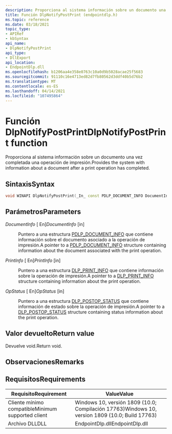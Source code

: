 ```yaml
---
description: Proporciona al sistema información sobre un documento una vez completada una operación de impresión.
title: Función DlpNotifyPostPrint (endpointdlp.h)
ms.topic: reference
ms.date: 03/18/2021
topic_type:
- APIRef
- kbSyntax
api_name:
- DlpNotifyPostPrint
api_type:
- DllExport
api_location:
- EndpointDlp.dll
ms.openlocfilehash: b1206aa4e358e0763c10a0d9b5028acae25f5683
ms.sourcegitcommit: 91110c16e4713ed82d7fb80562d3ddf40b5d76b2
ms.translationtype: MT
ms.contentlocale: es-ES
ms.lasthandoff: 04/14/2021
ms.locfileid: "107495864"
---
```

# <a name="dlpnotifypostprint-function"></a><span data-ttu-id="2b073-103">Función DlpNotifyPostPrint</span><span class="sxs-lookup"><span data-stu-id="2b073-103">DlpNotifyPostPrint function</span></span>

<span data-ttu-id="2b073-104">Proporciona al sistema información sobre un documento una vez completada una operación de impresión.</span><span class="sxs-lookup"><span data-stu-id="2b073-104">Provides the system with information about a document after a print operation has completed.</span></span>

## <a name="syntax"></a><span data-ttu-id="2b073-105">Sintaxis</span><span class="sxs-lookup"><span data-stu-id="2b073-105">Syntax</span></span>


```C++
void WINAPI DlpNotifyPostPrint(_In_ const PDLP_DOCUMENT_INFO DocumentInfo, _In_ const PDLP_PRINT_INFO PrintInfo, _In_ const PDLP_POSTOP_STATUS OpStatus);
```

## <a name="parameters"></a><span data-ttu-id="2b073-106">Parámetros</span><span class="sxs-lookup"><span data-stu-id="2b073-106">Parameters</span></span>

<dl> <dt>

<span data-ttu-id="2b073-107">*DocumentInfo* \[ En\]</span><span class="sxs-lookup"><span data-stu-id="2b073-107">*DocumentInfo* \[in\]</span></span>
</dt> <dd>

<span data-ttu-id="2b073-108">Puntero a una estructura [PDLP_DOCUMENT_INFO](endpointdlp-dlp_document_info.md) que contiene información sobre el documento asociado a la operación de impresión.</span><span class="sxs-lookup"><span data-stu-id="2b073-108">A pointer to a [PDLP_DOCUMENT_INFO](endpointdlp-dlp_document_info.md) structure containing information about the document associated with the print operation.</span></span>

</dd> </dl>

<dl> <dt>

<span data-ttu-id="2b073-109">*PrintInfo* \[ En\]</span><span class="sxs-lookup"><span data-stu-id="2b073-109">*PrintInfo* \[in\]</span></span>
</dt> <dd>

<span data-ttu-id="2b073-110">Puntero a una estructura [DLP_PRINT_INFO](endpointdlp-dlp_print_info.md) que contiene información sobre la operación de impresión.</span><span class="sxs-lookup"><span data-stu-id="2b073-110">A pointer to a [DLP_PRINT_INFO](endpointdlp-dlp_print_info.md) structure containing information about the print operation.</span></span>

</dd> </dl>

<dl> <dt>

<span data-ttu-id="2b073-111">*OpStatus* \[ En\]</span><span class="sxs-lookup"><span data-stu-id="2b073-111">*OpStatus* \[in\]</span></span>
</dt> <dd>

<span data-ttu-id="2b073-112">Puntero a una estructura [DLP_POSTOP_STATUS](enpointdlp-dlp_postop_status.md) que contiene información de estado sobre la operación de impresión.</span><span class="sxs-lookup"><span data-stu-id="2b073-112">A pointer to a [DLP_POSTOP_STATUS](enpointdlp-dlp_postop_status.md) structure containing status information about the print operation.</span></span>

</dd> </dl>


## <a name="return-value"></a><span data-ttu-id="2b073-113">Valor devuelto</span><span class="sxs-lookup"><span data-stu-id="2b073-113">Return value</span></span>

<span data-ttu-id="2b073-114">Devuelve void.</span><span class="sxs-lookup"><span data-stu-id="2b073-114">Return void.</span></span>

## <a name="remarks"></a><span data-ttu-id="2b073-115">Observaciones</span><span class="sxs-lookup"><span data-stu-id="2b073-115">Remarks</span></span>


## <a name="requirements"></a><span data-ttu-id="2b073-116">Requisitos</span><span class="sxs-lookup"><span data-stu-id="2b073-116">Requirements</span></span>



| <span data-ttu-id="2b073-117">Requisito</span><span class="sxs-lookup"><span data-stu-id="2b073-117">Requirement</span></span>          |    <span data-ttu-id="2b073-118">Value</span><span class="sxs-lookup"><span data-stu-id="2b073-118">Value</span></span>                   |
|-------------------------------------|-----------------------------------------------------------------------------------------|
| <span data-ttu-id="2b073-119">Cliente mínimo compatible</span><span class="sxs-lookup"><span data-stu-id="2b073-119">Minimum supported client</span></span><br/> | <span data-ttu-id="2b073-120">Windows 10, versión 1809 (10.0; Compilación 17763)</span><span class="sxs-lookup"><span data-stu-id="2b073-120">Windows 10, version 1809 (10.0; Build 17763)</span></span>           |
| <span data-ttu-id="2b073-121">Archivo DLL</span><span class="sxs-lookup"><span data-stu-id="2b073-121">DLL</span></span><br/>                      | <span data-ttu-id="2b073-122">EndpointDlp.dll</span><span class="sxs-lookup"><span data-stu-id="2b073-122">EndpointDlp.dll</span></span> |